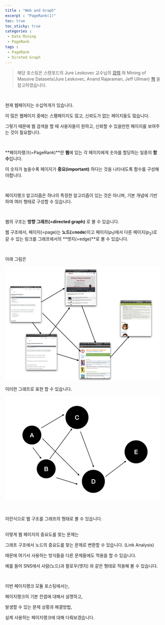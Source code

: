 ```yaml
---
title : "Web and Graph"
excerpt : "PageRank(1)"
toc: true
toc_sticky: true
categories :	
 - Data Mining
 - PageRank
tags :
 - PageRank
 - Direted Graph
---
```


> 해당 포스팅은 스탠포드의 Jure Leskovec 교수님의 [강의](https://www.youtube.com/playlist?list=PLLssT5z_DsK9JDLcT8T62VtzwyW9LNepV&app=desktop) 와 Mining of Massive Datasets(Jure Leskovec, Anand Rajaraman, Jeff Ullman) [책](http://www.mmds.org/) 을 참고하였습니다.

<br/>

현재 웹페이지는 수십억개가 있습니다.

이 많은 웹페이지 중에는 스팸페이지도 많고, 신뢰도가 없는 페이지들도 많습니다.  

그렇기 때문에 웹 검색을 할 때 사용자들이 원하고, 신뢰할 수 있을만한 페이지를 보여주는 것이 필요합니다.  

<br/>

**페이지랭크(=PageRank)**란 **웹**에 있는 각 페이지에게 숫자를 할당하는 일종의 **함수**입니다. 

이 숫자가 높을수록 페이지가 **중요(important)** 하다는 것을 나타내도록 함수를 구성해야합니다. 

<br/>

페이지랭크 알고리즘은 하나의 특정한 알고리즘이 있는 것은 아니며, 기본 개념에 기반하여 여러 형태로 구성할 수 있습니다. 

<br/>

웹의 구조는 **방향 그래프(=directed graph)** 로 볼 수 있습니다. 

웹 구조에서, 페이지(=page)는 **노드(=node**)이고 페이지($p_1$)에서 다른 페이지($p_2$)로 갈 수 있는 링크를 그래프에서의 **엣지(=edge)**로 볼 수 있습니다. 

<br/>

아래 그림은

![web](/assets/img/d005/00.png)

이러한 그래프로 표현 할 수 있습니다.

![graph](/assets/img/d005/01.png)

<br/>

이런식으로 웹 구조를 그래프의 형태로 볼 수 있습니다. 

<br/>이렇게 웹 페이지의 중요도를 찾는 문제는

그래프 구조에서 노드의 중요도를 찾는 문제로 변환할 수 있습니다. (Link Analysis)

때문에 여기서 사용하는 방식들을 다른 문제들에도 적용을 할 수 있습니다. 

예를 들어 SNS에서 사람(노드)과 팔로우(엣지) 와 같은 형태로 적용해 볼 수 있습니다. 

<br/>

이번 페이지랭크 모듈 포스팅에서는, 

페이지랭크의 기본 컨셉에 대해서 설명하고, 

발생할 수 있는 문제 상황과 해결방법, 

실제 사용하는 페이지랭크에 대해 다뤄보겠습니다.

